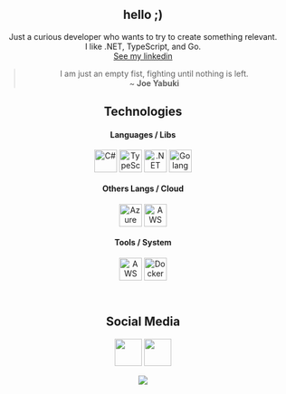 <!-- Banner -->
<div align="center">


</div>




<!-- Apresentação -->
<div align="center">

## hello ;)

</div>

<div align="center">

Just a curious developer who wants to try to create something relevant. <br>
I like .NET, TypeScript, and Go.<br>
[See my linkedin](https://www.linkedin.com/in/denian-soares-ramos/)

>I am just an empty fist, fighting until nothing is left. <br>
> ~ **Joe Yabuki**

</div>


<!-- Tecnologias -->
<div align="center">

## Technologies

#### Languages / Libs
<a><img title="C#" src="https://raw.githubusercontent.com/marwin1991/profile-technology-icons/refs/heads/main/icons/c%23.png" width="40px" align="center"></a> 
<a><img title="TypeScript" src="https://raw.githubusercontent.com/marwin1991/profile-technology-icons/refs/heads/main/icons/typescript.png" width="40px" align="center"></a>
<a><img title=".NET" src="https://raw.githubusercontent.com/marwin1991/profile-technology-icons/refs/heads/main/icons/_net_core.png" width="40px" align="center"></a>
<a><img title="Golang" src="https://raw.githubusercontent.com/marwin1991/profile-technology-icons/refs/heads/main/icons/go.png" width="40px" align="center"></a>


#### Others Langs / Cloud
<a><img title="Azure" src="https://raw.githubusercontent.com/marwin1991/profile-technology-icons/refs/heads/main/icons/microsoft_azure.png" width="40px" align="center"></a> <a><img title="AWS" src="https://raw.githubusercontent.com/marwin1991/profile-technology-icons/refs/heads/main/icons/aws.png" width="40px" align="center"></a>





#### Tools / System
<a><img title="AWS" src="https://raw.githubusercontent.com/marwin1991/profile-technology-icons/refs/heads/main/icons/fedora.png" width="40px" align="center"></a>
<a><img title="Docker" src="https://raw.githubusercontent.com/marwin1991/profile-technology-icons/refs/heads/main/icons/docker.png" width="40px" align="center"></a>



</div>

<br>

<!-- Redes Sociais -->
<div align="center">

## Social Media

</div>

<div align="center">  
<a href="https://www.instagram.com/denianxdd/" target="_blank"><img src="https://user-images.githubusercontent.com/74038190/235294013-a33e5c43-a01c-43f6-b44d-a406d8b4ab75.gif" style="height: 48px;"></a>
  <a href="https://www.linkedin.com/in/denian-soares-ramos/" target="_blank"><img src="https://user-images.githubusercontent.com/74038190/235294012-0a55e343-37ad-4b0f-924f-c8431d9d2483.gif"style="height: 48px;"</a>
</div>


<!-- Header com Links -->
<div align="center">

![](https://visitor-badge.glitch.me/badge?page_id=Minatiuu&left_color=#101010&right_color=#9000ff)
</div>
